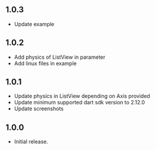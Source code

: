 ## 1.0.3
* Update example

## 1.0.2
* Add physics of ListView in parameter
* Add linux files in example

## 1.0.1
* Update physics in ListView depending on Axis provided
* Update minimum supported dart sdk version to 2.12.0
* Update screenshots

## 1.0.0
* Initial release.
